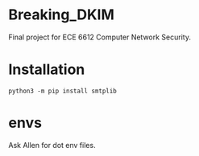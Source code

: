 # Breaking_DKIM
Final project for ECE 6612 Computer Network Security.

# Installation
```
python3 -m pip install smtplib
```

# envs
Ask Allen for dot env files.


